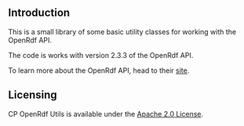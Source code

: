 ## Introduction
This is a small library of some basic utility classes for working with the OpenRdf API.

The code is works with version 2.3.3 of the OpenRdf API.

To learn more about the OpenRdf API, head to their [site](http://openrdf.org).

## Licensing

CP OpenRdf Utils is available under the [Apache 2.0 License](http://www.apache.org/licenses/LICENSE-2.0.html).


